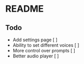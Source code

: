 # README

## Todo
- Add settings page [ ]
- Ability to set different voices [ ]
- More control over prompts [ ]
- Better audio player [ ]
